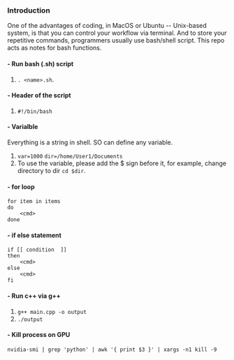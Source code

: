 ### Introduction
One of the advantages of coding, in MacOS or Ubuntu -- Unix-based system, is that you can control your workflow via terminal. And to store your repetitive commands, programmers usually use bash/shell script. This repo acts as notes for bash functions. 

#### - Run bash (.sh) script 
1. `. <name>.sh`.
#### - Header of the script
1. `#!/bin/bash`
#### - Varialble
Everything is a string in shell. SO can define any variable.
1. `var=1000` `dir=/home/User1/Documents`
2. To use the variable, please add the $ sign before it, for example, change directory to dir `cd $dir`.
#### - for loop
```
for item in items 
do 
	<cmd>
done
```

#### - if else statement
```
if [[ condition  ]]
then 
	<cmd>
else
	<cmd>
fi
```

#### - Run c++ via g++
1. `g++ main.cpp -o output`
2. `./output`

#### - Kill process on GPU
`nvidia-smi | grep 'python' | awk '{ print $3 }' | xargs -n1 kill -9`
